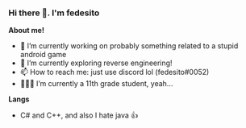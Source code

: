 ### Hi there 👋. I'm **fedesito**

**About me!**

- 🔭 I’m currently working on probably something related to a stupid android game
- 🌱 I’m currently exploring reverse engineering!
- 📫 How to reach me: just use discord lol (fedesito#0052)
- 👨🏽‍💻 I’m currently a 11th grade student, yeah...

**Langs**

- C# and C++, and also I hate java 👍
